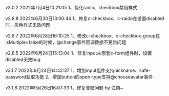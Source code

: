 <!--
 * @Descripttion: 更新日记
 * @version: 1.0
 * @Author: sky
 * @Date: 2022-06-24 15:13:00
-->

v3.0.2
2022年7月4日10:21:05
1、优化radio、checkbox禁用样式

v2.8.8
2022年6月30日13:00:44
1、修复c-checkbox、c-raido在设置disabled时，灰色样式无效问题

v2.8.7
2022年6月28日16:10:25
1、修改c-checkbox、c-checkbox-group在isMultiple=false的时候，@change事件回调数据不更新问题

v2.8.5
2022年6月24日15:13:04 
1、修复input未嵌套c-form组件时，设置disabled无效bug

v3.1.7
2022年9月24日14:42:37
1、增加input组件支持nickname、safe-password获取功能
2、增加button的open-type支持@chooseavatar事件

v3.1.8
2022年9月26日16:07:33
1、修复登陆问题 by 江南~